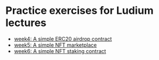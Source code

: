# Practice exercises for Ludium lectures
- [week4: A simple ERC20 airdrop contract](https://github.com/sydneyitguy/ludium/tree/main/week4)
- [week5: A simple NFT marketplace](https://github.com/sydneyitguy/ludium/tree/main/week5)
- [week6: A simple NFT staking contract](https://github.com/sydneyitguy/ludium/tree/main/week6)

